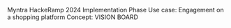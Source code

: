 Myntra HackeRamp 2024
Implementation Phase
Use case: Engagement on a shopping platform
Concept: VISION BOARD
